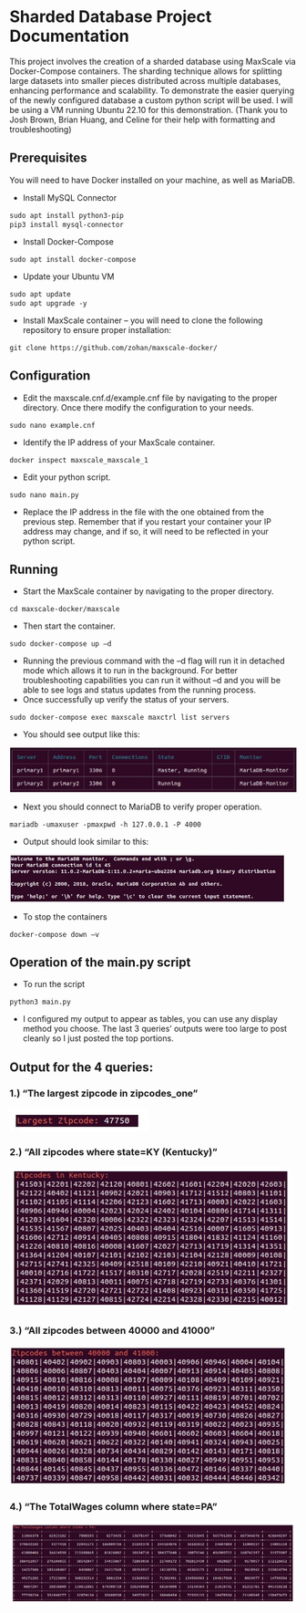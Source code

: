 # Sharded Database Project Documentation

This project involves the creation of a sharded database using MaxScale via Docker-Compose containers. The sharding technique allows for splitting large datasets into smaller pieces distributed across multiple databases, enhancing performance and scalability. To demonstrate the easier querying of the newly configured database a custom python script will be used. I will be using a VM running Ubuntu 22.10 for this demonstration. 
(Thank you to Josh Brown, Brian Huang, and Celine for their help with formatting and troubleshooting)

## Prerequisites 
You will need to have Docker installed on your machine, as well as MariaDB.
* Install MySQL Connector 
```
sudo apt install python3-pip  
pip3 install mysql-connector
```
* Install Docker-Compose  
```
sudo apt install docker-compose
```
* Update your Ubuntu VM
```
sudo apt update  
sudo apt upgrade -y
```
* Install MaxScale container – you will need to clone the following repository to ensure proper installation: 
```
git clone https://github.com/zohan/maxscale-docker/ 
```
## Configuration 
* Edit the maxscale.cnf.d/example.cnf file by navigating to the proper directory. Once there modify the configuration to your needs. 
```
sudo nano example.cnf 
```
* Identify the IP address of your MaxScale container.
```
docker inspect maxscale_maxscale_1 
```
* Edit your python script. 
```
sudo nano main.py 
```
* Replace the IP address in the file with the one obtained from the previous step. Remember that if you restart your container your IP address may change, and if so, it will need to be reflected in your python script. 
## Running 
* Start the MaxScale container by navigating to the proper directory. 
```
cd maxscale-docker/maxscale
```
* Then start the container.
```
sudo docker-compose up –d  
```
* Running the previous command with the –d flag will run it in detached mode which allows it to run in the background. For better troubleshooting capabilities you can run it without –d and you will be able to see logs and status updates from the running process.
* Once successfully up verify the status of your servers. 
```
sudo docker-compose exec maxscale maxctrl list servers
```
* You should see output like this:
  
![ServerList](ServerList.jpg)

* Next you should connect to MariaDB to verify proper operation. 
```
mariadb -umaxuser -pmaxpwd -h 127.0.0.1 -P 4000
```
* Output should look similar to this:

 ![MariaDB](MariaDB.jpg) 

* To stop the containers
```
docker-compose down –v
```
## Operation of the main.py script 
* To run the script
```
python3 main.py
```
* I configured my output to appear as tables, you can use any display method you choose. The last 3 queries’ outputs were too large to post cleanly so I just posted the top portions.
## Output for the 4 queries:
### 1.) “The largest zipcode in zipcodes_one” 
![The largest zipcode in zipcodes_one](1.jpg)
### 2.) “All zipcodes where state=KY (Kentucky)” 
![All zipcodes where state=KY (Kentucky)](2.jpg)
### 3.) “All zipcodes between 40000 and 41000” 
![All zipcodes between 40000 and 41000](3.jpg)
### 4.) “The TotalWages column where state=PA”
![The TotalWages column where state=PA](4.jpg)



